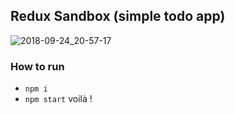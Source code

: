 ## Redux Sandbox (simple todo app)
![2018-09-24_20-57-17](https://user-images.githubusercontent.com/25591824/45969546-abeff280-c03c-11e8-872c-f8ad864f30f0.gif)


### How to run
- `npm i`
- `npm start`
voilà !
